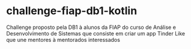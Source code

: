 # challenge-fiap-db1-kotlin
Challenge proposto pela DB1 à alunos da FIAP do curso de Análise e Desenvolvimento de Sistemas que consiste em criar um app Tinder Like que une mentores à mentorados interessados
